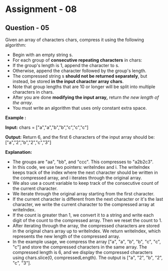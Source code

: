 # **Assignment - 08**

## **Question - 05**

Given an array of characters chars, compress it using the following algorithm:
- Begin with an empty string s. 
- For each group of **consecutive repeating characters** in chars:
- If the group's length is 1, append the character to s.
- Otherwise, append the character followed by the group's length.
- The compressed string s **should not be returned separately**, but instead, be stored **in the input character array chars**. 
- Note that group lengths that are 10 or longer will be split into multiple characters in chars.
- After you are done **modifying the input array,** return *the new length of the array*.
- You must write an algorithm that uses only constant extra space.

**Example :**

**Input:** chars = ["a","a","b","b","c","c","c"]

**Output:** Return 6, and the first 6 characters of the input array should be: ["a","2","b","2","c","3"]

**Explanation:**
- The groups are "aa", "bb", and "ccc". This compresses to "a2b2c3".
- In this code, we use two pointers: writeIndex and i. The writeIndex keeps track of the index where the next character should be written in the compressed array, and i iterates through the original array.
- We also use a count variable to keep track of the consecutive count of the current character.
- We iterate through the original array starting from the first character. 
- If the current character is different from the next character or it's the last character, we write the current character to the compressed array at writeIndex. 
- If the count is greater than 1, we convert it to a string and write each digit of the count to the compressed array. Then we reset the count to 1.
- After iterating through the array, the compressed characters are stored in the original chars array up to writeIndex. We return writeIndex, which represents the new length of the compressed array.
- In the example usage, we compress the array ["a", "a", "b", "b", "c", "c", "c"] and store the compressed characters in the same array. 
The compressed length is 6, and we display the compressed characters using chars.slice(0, compressedLength). The output is ["a", "2", "b", "2", "c", "3"].





